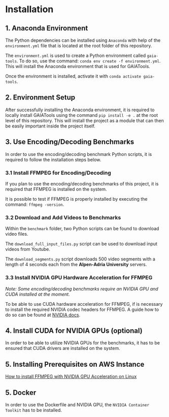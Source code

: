 # Installation

## 1. Anaconda Environment

The Python dependencies can be installed using `Anaconda` with help of the `environment.yml` file that is located at the root folder of this repository.

The `environment.yml` is used to create a Python environment called `gaia-tools`.
To do so, use the command: `conda env create -f environment.yml`.
This will install the Anaconda environment that is used for GAIATools.

Once the environment is installed, activate it with `conda activate gaia-tools`.

## 2. Environment Setup

After successfully installing the Anaconda environment, it is required to locally install GAIATools using the command `pip install -e .` at the root level of this repository. This will install the project as a module that can then be easily important inside the project itself.

## 3. Use Encoding/Decoding Benchmarks

In order to use the encoding/decoding benchmark Python scripts, it is required to follow the installation steps below.

### 3.1 Install FFMPEG for Encoding/Decoding

If you plan to use the encoding/decoding benchmarks of this project, it is required that FFMPEG is installed on the system.

It is possible to test if FFMPEG is properly installed by executing the command: `ffmpeg -version`.

### 3.2 Download and Add Videos to Benchmarks

Within the `benchmark` folder, two Python scripts can be found to download video files.

The `download_full_input_files.py` script can be used to download input videos from Youtube.

The `download_segments.py` script downloads 500 video segments with a length of 4 seconds each from the **Alpen-Adria University** servers.

### 3.3 Install NVIDIA GPU Hardware Acceleration for FFMPEG

*Note: Some encoding/decoding benchmarks require an NVIDIA GPU and CUDA installed at the moment.*

To be able to use CUDA hardware acceleration for FFMPEG, if is necessary to install the required NVIDIA codec headers for FFMPEG.
A guide how to do so can be found at [NVIDIA docs](https://docs.nvidia.com/video-technologies/video-codec-sdk/12.0/ffmpeg-with-nvidia-gpu/index.html).

## 4. Install CUDA for NVIDIA GPUs (optional)

In order to be able to utilize NVIDIA GPUs for the benchmarks, it has to be ensured that CUDA drivers are installed on the system.

## 5. Installing Prerequisites on AWS Instance

[How to install FFMPEG with NVIDIA GPU Acceleration on Linux](https://www.cyberciti.biz/faq/how-to-install-ffmpeg-with-nvidia-gpu-acceleration-on-linux/)

## 5. Docker

In order to use the Dockerfile and NVIDIA GPU, the `NVIDIA Container Toolkit` has to be installed.

